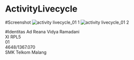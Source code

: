 # ActivityLivecycle

#Screenshot
![activity livecycle_01 1](https://cloud.githubusercontent.com/assets/22124998/19220937/4e02b37c-8e63-11e6-969d-c4e3a51f843a.png)
![activity livecycle_01 2](https://cloud.githubusercontent.com/assets/22124998/19220938/4e54818e-8e63-11e6-8d3a-c1800be2bd16.png)

#Identitas
Ad Reana Vidya Ramadani <br>
XI RPL5 <br>
01<br>
4648/1367.070<br>
SMK Telkom Malang
